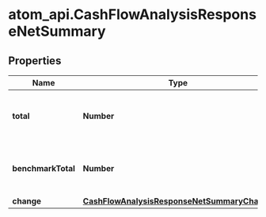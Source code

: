 # atom_api.CashFlowAnalysisResponseNetSummary

## Properties
Name | Type | Description | Notes
------------ | ------------- | ------------- | -------------
**total** | **Number** | Total net cash flow over the base time period | [optional] 
**benchmarkTotal** | **Number** | Total net cash flow over the benchmark time period | [optional] 
**change** | [**CashFlowAnalysisResponseNetSummaryChange**](CashFlowAnalysisResponseNetSummaryChange.md) |  | [optional] 


